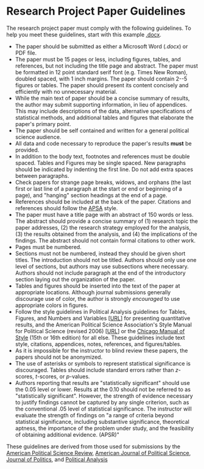 # Research Project Paper Guidelines

The research project paper must comply with the following guidelines. To help you meet these guidelines, start with this example [.docx](/docs/web/files/docs/template-finalpaper.docx).

- The paper should be submitted as either a Microsoft Word (*.docx*) or PDF file.
- The paper must be 15 pages or less, including figures, tables, and references, but not including the title page and abstract. The paper must be formatted in 12 point standard serif font (e.g. Times New Roman), doubled spaced, with 1 inch margins.
The paper should contain 2--5 figures or tables. The paper should present its content concisely and efficiently with no unnecessary material.
- While the main text of paper should be a concise summary of results, the author may submit supporting information, in lieu of appendices. This may include descriptions of the data, alternative specifications of statistical methods, and additional tables and figures that elaborate the paper's primary point.
- The paper should be self contained and written for a general political science audience.
- All data and code necessary to reproduce the paper's results **must** be provided.
- In addition to the body text, footnotes and references must be double spaced. Tables and Figures may be single spaced. New paragraphs should be indicated by indenting the first line. Do not add extra spaces between paragraphs.
- Check papers for strange page breaks, widows, and orphans (the last first or last line of a paragraph at the start or end or beginning of a page),  and "hanging" section headings at the end of a page.
- References should be included at the back of the paper. Citations and references should follow the [APSA](http://www.apsanet.org/Portals/54/APSA%20Files/publications/APSAStyleManual2006.pdf) style.
- The paper must have a title page with an abstract of 150 words or less. The abstract should provide a concise summary of (1) research topic the paper addresses, (2) the research strategy employed for the analysis, (3) the results obtained from the analysis, and (4) the implications of the findings. The abstract should not contain formal citations to other work.
- Pages must be numbered.
- Sections must not be numbered, instead they should be given short titles. The introduction should not be titled. Authors should only use one level of sections, but authors may use subsections where necessary. Authors should not include paragraph at the end of the introductory section laying out the organization of the paper.
- Tables and figures should be inserted into the text of the paper at appropriate locations. Although journal submissions generally discourage use of color, the author is strongly *encouraged* to use appropriate colors in figures.
- Follow the style guidelines in  Political Analysis guidelines for Tables, Figures, and Numbers and Variables [[URL](http://www.oxfordjournals.org/our_journals/polana/for_authors/general.html)] for presenting quantitative results, and the American Political Science Association's Style Manual for Political Science (revised 2006) [[URL](http://www.apsanet.org/Portals/54/APSA%20Files/publications/APSAStyleManual2006.pdf)] or the [Chicago Manual of Style](http://www.chicagomanualofstyle.org/search.epl) (15th or 16th edition) for all else. These guidelines include text style, citations, appendices, notes, references, and figures/tables.
- As it is impossible for the instructor to blind review these papers, the papers should not be anonymized.
- The use of asterisks or symbols to represent statistical significance is discouraged. Tables should include standard errors rather than $z$-scores, $t$-scores, or $p$-values.
- Authors reporting that results are "statistically significant" should use the 0.05 level or lower. Results at the 0.10 should not be referred to as "statistically significant". However, the strength of evidence necessary to justify findings cannot be captured by any single criterion, such as the conventional .05 level of statistical significance. The instructor will evaluate the strength of findings on "a range of criteria beyond statistical significance, including substantive significance, theoretical aptness, the importance of the problem under study, and the feasibility of obtaining additional evidence. (APSR)"




These guidelines are derived from those used for submissions by the [American Political Science Review](http://www.apsanet.org/apsrsubmissions), [American Journal of Political Science](http://ajps.org/guidelines-for-manuscripts/), [Journal of Politics](http://www.journals.uchicago.edu/journals/jop/instruct), and [Political Analysis](http://www.oxfordjournals.org/our_journals/polana/for_authors/general.html)



<!--
- Short variable name acronymns should not be used.
- Report all coefficients in a model. Do not list only the signifiant coefficients in a regression model.
- A table of summary statistics of the variables included in the analysis should not included in the paper, unless the values are explicitly relevant to the analysis.   Instead, include it in supplemental material.
- If possible, tables and figures should not be longer than one page, though there may be exceptions, such as multipaneled figures.

-->
